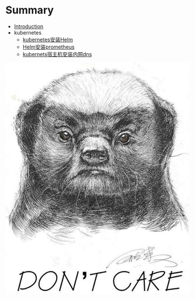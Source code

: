 # Summary

* [Introduction](README.md)
* kubernetes
  * [kubernetes安装Helm](kubernetes-install-Helm.md)
  * [Helm安装prometheus](helm-install-prometheus.md)
  * [kubernets宿主机安装内网dns](kubernetssu-zhu-ji-an-zhuang-nei-wang-dns.md)

![](/images/logo.png)



